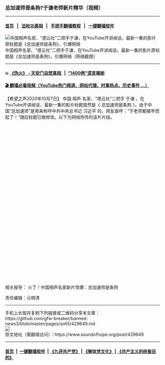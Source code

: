 ### 总加速师是条狗?于谦老师新片精华（视频）
------------------------

#### [首页](https://github.com/gfw-breaker/banned-news3/blob/master/README.md) &nbsp;&nbsp;|&nbsp;&nbsp; [法轮功真相](https://github.com/begood0513/basic/blob/master/README.md)  &nbsp;&nbsp;|&nbsp;&nbsp; [手把手翻墙教程](https://github.com/gfw-breaker/guides/wiki)  &nbsp;&nbsp;|&nbsp;&nbsp; [一键翻墙软件](https://github.com/gfw-breaker/nogfw/blob/master/README.md)  



<div><img alt="中国相声名家、“德云社”二把手于谦，在YouTube开讲闻谈，最新一集的影片原标题是《总加速师是条狗》，引爆网络" src="https://img.soundofhope.org/2020-10/1602066977132.jpg"/>
<br/><figcaption class="caption">
 中国相声名家、“德云社”二把手于谦，在YouTube开讲闻谈，最新一集的影片原标题是《总加速师是条狗》，引爆网络（网络截图）
</figcaption></div><hr/>

#### 💥 [《伪火》 - 天安门自焚真相 ](http://158.247.195.190:10000/videos/blog/weihuo.html)&nbsp; |&nbsp; [“1400例”谎言揭秘  ](http://158.247.195.190:10000/videos/blog/jiexi1400.html)

#### [ 🎬  翻墙必看视频（YouTube热门频道、网站代理、时事热点、历史事件 ...）](https://github.com/gfw-breaker/links/blob/master/banned.md)

<div><div class="Content__Wrapper sc-1bvya0-0 grZQxZ">
 <p class="meta-top">
  <span class="meta">
   【希望之声2020年10月7日】
  </span>
  中国
  <ok href="/term/201016">
   相声
  </ok>
  名家、“德云社”二把手
  <ok href="/term/7135">
   于谦
  </ok>
  ，在YouTube开讲闻谈，最新一集的影片标题竟然是《
  <ok href="/term/391975">
   总加速师是条狗
  </ok>
  》，由于中国“总加速师”是用来称呼中共中央总书记
  <ok href="/term/1063">
   习近平
  </ok>
  的，网友直呼：“于老师都揭竿而起了！”随后标题已做修改。以下为网络热传的该片片段。
 </p>
 <div class="soh-embed">
  <div class="soh-embed-inner">
   <div class="iframely-embed" style="max-width: 550px;">
    <div class="iframely-responsive" style="padding-bottom: 100%;">
    </div>
   </div>
  </div>
 </div>
 <p>
  相关报导：
  <ok href="https://www.soundofhope.org/post/429505">
   火了！中国相声名家新片惊爆：总加速师是条狗
  </ok>
 </p>
 <p>
  责任编辑：元明清
 </p>
</div>
</div>
<hr/>
手机上长按并复制下列链接或二维码分享本文章：<br/>
https://github.com/gfw-breaker/banned-news3/blob/master/pages/soh5/429649.md <br/>
<a href='https://github.com/gfw-breaker/banned-news3/blob/master/pages/soh5/429649.md'><img src='https://github.com/gfw-breaker/banned-news3/blob/master/pages/soh5/429649.md.png'/></a> <br/>
原文地址（需翻墙访问）：https://www.soundofhope.org/post/429649


------------------------
#### [首页](https://github.com/gfw-breaker/banned-news3/blob/master/README.md) &nbsp;|&nbsp; [一键翻墙软件](https://github.com/gfw-breaker/nogfw/blob/master/README.md) &nbsp;| [《九评共产党》](https://github.com/gfw-breaker/9ping.md/blob/master/README.md#九评之一评共产党是什么) | [《解体党文化》](https://github.com/gfw-breaker/jtdwh.md/blob/master/README.md) | [《共产主义的终极目的》](https://github.com/gfw-breaker/gczydzjmd.md/blob/master/README.md)


<img src='http://gfw-breaker.win/banned-news3/pages/soh5/429649.md' width='0px' height='0px'/>
